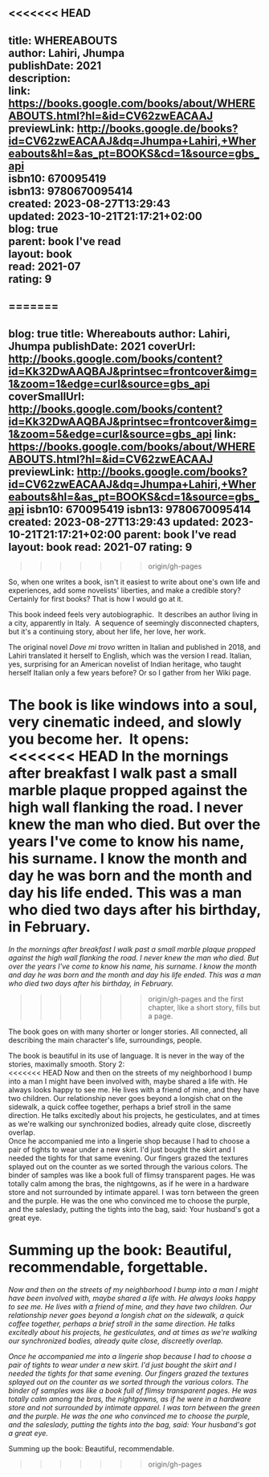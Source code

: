 <<<<<<< HEAD
---  
title: WHEREABOUTS  
author: Lahiri, Jhumpa  
publishDate: 2021  
description:   
link: https://books.google.com/books/about/WHEREABOUTS.html?hl=&id=CV62zwEACAAJ  
previewLink: http://books.google.de/books?id=CV62zwEACAAJ&dq=Jhumpa+Lahiri,+Whereabouts&hl=&as_pt=BOOKS&cd=1&source=gbs_api  
isbn10: 670095419  
isbn13: 9780670095414  
created: 2023-08-27T13:29:43  
updated: 2023-10-21T21:17:21+02:00  
blog: true  
parent: book I've read  
layout: book  
read: 2021-07  
rating: 9  
---  
=======
---
blog: true
title: Whereabouts
author: Lahiri, Jhumpa
publishDate: 2021
coverUrl: http://books.google.com/books/content?id=Kk32DwAAQBAJ&printsec=frontcover&img=1&zoom=1&edge=curl&source=gbs_api
coverSmallUrl: http://books.google.com/books/content?id=Kk32DwAAQBAJ&printsec=frontcover&img=1&zoom=5&edge=curl&source=gbs_api
link: https://books.google.com/books/about/WHEREABOUTS.html?hl=&id=CV62zwEACAAJ
previewLink: http://books.google.com/books?id=CV62zwEACAAJ&dq=Jhumpa+Lahiri,+Whereabouts&hl=&as_pt=BOOKS&cd=1&source=gbs_api
isbn10: 670095419
isbn13: 9780670095414
created: 2023-08-27T13:29:43
updated: 2023-10-21T21:17:21+02:00
parent: book I've read
layout: book
read: 2021-07
rating: 9
---
>>>>>>> origin/gh-pages
  
So, when one writes a book, isn't it easiest to write about one's own life and experiences, add some novelists' liberties, and make a credible story? Certainly for first books? That is how I would go at it.  
  
This book indeed feels very autobiographic.  It describes an author living in a city, apparently in Italy.  A sequence of seemingly disconnected chapters, but it's a continuing story, about her life, her love, her work.    
  
The original novel _Dove mi trovo_ written in Italian and published in 2018, and Lahiri translated it herself to English, which was the version I read. Italian, yes, surprising for an American novelist of Indian heritage, who taught herself Italian only a few years before? Or so I gather from her Wiki page.  
  
The book is like windows into a soul, very cinematic indeed, and slowly you become her.  It opens:  
<<<<<<< HEAD
	In the mornings after breakfast I walk past a small marble plaque propped against the high wall flanking the road. I never knew the man who died. But over the years I've come to know his name, his surname. I know the month and day he was born and the month and day his life ended. This was a man who died two days after his birthday, in February.  
=======
  
_In the mornings after breakfast I walk past a small marble plaque propped against the high wall flanking the road. I never knew the man who died. But over the years I've come to know his name, his surname. I know the month and day he was born and the month and day his life ended. This was a man who died two days after his birthday, in February._  
  
>>>>>>> origin/gh-pages
and the first chapter, like a short story, fills but a page.  
  
The book goes on with many shorter or longer stories. All connected, all describing the main character's life, surroundings, people.  
  
The book is beautiful in its use of language. It is never in the way of the stories, maximally smooth. Story 2:  
<<<<<<< HEAD
	Now and then on the streets of my neighborhood I bump into a man I might have been involved with, maybe shared a life with. He always looks happy to see me. He lives with a friend of mine, and they have two children. Our relationship never goes beyond a longish chat on the sidewalk, a quick coffee together, perhaps a brief stroll in the same direction. He talks excitedly about his projects, he gesticulates, and at times as we're walking our synchronized bodies, already quite close, discreetly overlap.  
	Once he accompanied me into a lingerie shop because I had to choose a pair of tights to wear under a new skirt. I'd just bought the skirt and I needed the tights for that same evening. Our fingers grazed the textures splayed out on the counter as we sorted through the various colors. The binder of samples was like a book full of flimsy transparent pages. He was totally calm among the bras, the nightgowns, as if he were in a hardware store and not surrounded by intimate apparel. I was torn between the green and the purple. He was the one who convinced me to choose the purple, and the saleslady, putting the tights into the bag, said: Your husband's got a great eye.  
  
Summing up the book: Beautiful, recommendable, forgettable.
=======
  
_Now and then on the streets of my neighborhood I bump into a man I might have been involved with, maybe shared a life with. He always looks happy to see me. He lives with a friend of mine, and they have two children. Our relationship never goes beyond a longish chat on the sidewalk, a quick coffee together, perhaps a brief stroll in the same direction. He talks excitedly about his projects, he gesticulates, and at times as we're walking our synchronized bodies, already quite close, discreetly overlap._  
  
_Once he accompanied me into a lingerie shop because I had to choose a pair of tights to wear under a new skirt. I'd just bought the skirt and I needed the tights for that same evening. Our fingers grazed the textures splayed out on the counter as we sorted through the various colors. The binder of samples was like a book full of flimsy transparent pages. He was totally calm among the bras, the nightgowns, as if he were in a hardware store and not surrounded by intimate apparel. I was torn between the green and the purple. He was the one who convinced me to choose the purple, and the saleslady, putting the tights into the bag, said: Your husband's got a great eye._  
  
Summing up the book: Beautiful, recommendable.
>>>>>>> origin/gh-pages
